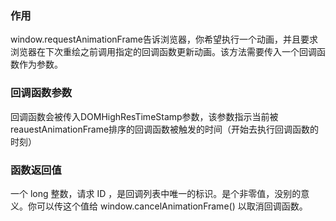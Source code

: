 ### 作用
window.requestAnimationFrame告诉浏览器，你希望执行一个动画，并且要求浏览器在下次重绘之前调用指定的回调函数更新动画。该方法需要传入一个回调函数作为参数。
### 回调函数参数
回调函数会被传入DOMHighResTimeStamp参数，该参数指示当前被reauestAnimationFrame排序的回调函数被触发的时间（开始去执行回调函数的时刻）
### 函数返回值
一个 long 整数，请求 ID ，是回调列表中唯一的标识。是个非零值，没别的意义。你可以传这个值给 window.cancelAnimationFrame() 以取消回调函数。

